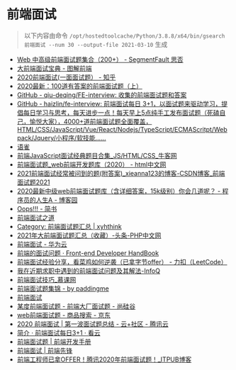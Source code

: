 
前端面试
====


> 以下内容由命令 `/opt/hostedtoolcache/Python/3.8.8/x64/bin/gsearch 前端面试 --num 30 --output-file 2021-03-10` 生成

- [Web 中高级前端面试题集合（200+） - SegmentFault 思否](https://segmentfault.com/a/1190000021966814)
- [大前端面试宝典 - 图解前端](https://lucifer.ren/fe-interview/)
- [2020前端面试(一面面试题） - 知乎](https://zhuanlan.zhihu.com/p/84212558)
- [2020最新：100道有答案的前端面试题（上）](https://juejin.cn/post/6847902225423925255)
- [GitHub - qiu-deqing/FE-interview: 收集的前端面试题和答案](https://github.com/qiu-deqing/FE-interview)
- [GitHub - haizlin/fe-interview: 前端面试每日 3+1，以面试题来驱动学习，提倡每日学习与思考，每天进步一点！每天早上5点纯手工发布面试题（死磕自己，愉悦大家），4000+道前端面试题全面覆盖，HTML/CSS/JavaScript/Vue/React/Nodejs/TypeScript/ECMAScritpt/Webpack/Jquery/小程序/软技能……](https://github.com/haizlin/fe-interview)
- [语雀](https://www.yuque.com/nieyulin/lunpyu)
- [前端JavaScript面试经典题目合集_JS/HTML/CSS_牛客网](https://www.nowcoder.com/ta/front-end-interview)
- [前端面试题_web前端开发题库（2020） - html中文网](https://www.html.cn/interview/)
- [2021前端面试经常被问到的题(附答案)_xieanna123的博客-CSDN博客_前端面试题2021](https://blog.csdn.net/xieanna123/article/details/105545758)
- [2020最新中级web前端面试题库（含详细答案，15k级别）你会几道呢？ - 程序员的人生A - 博客园](https://www.cnblogs.com/chengxuyuanaa/p/13084188.html)
- [Oops!!! - 简书](https://www.jianshu.com/p/2f7eb1ad7174)
- [前端面试之道](http://caibaojian.com/interview-map/)
- [Category: 前端面试题汇总 | xyhthink](https://www.xyhthink.com/categories/%E5%89%8D%E7%AB%AF%E9%9D%A2%E8%AF%95%E9%A2%98%E6%B1%87%E6%80%BB/)
- [2021年大前端面试题汇总（收藏）-头条-PHP中文网](https://www.php.cn/toutiao-415600.html)
- [前端面试 - 华为云](https://www.huaweicloud.com/articles/topic_783899276ebb3e9c5aafc3e27bb28072.html)
- [前端的面试问题 · Front-end Developer HandBook](https://dwqs.gitbooks.io/frontenddevhandbook/content/practice/front-end-interview.html)
- [前端面试经验分享，看菜鸡如何逆袭（已拿字节offer） - 力扣（LeetCode）](https://leetcode-cn.com/circle/discuss/9v5b7q/)
- [我在近期求职中遇到的前端面试问题及其解法-InfoQ](https://www.infoq.cn/article/kgtatpijcw0qrpuqb78t)
- [前端面试技巧_慕课网](https://www.imooc.com/topic/webmianshi)
- [前端面试题集锦 - by paddingme](https://fe.padding.me/)
- [前端面试](https://lgwebdream.github.io/FE-Interview/)
- [某度前端面试题 - 前端大厂面试题 - 尚硅谷](http://www.atguigu.com/mst/html/dc/18362.html)
- [web前端面试题 - 商品搜索 - 京东](https://list.jd.com/Search?keyword=web%E5%89%8D%E7%AB%AF%E9%9D%A2%E8%AF%95%E9%A2%98&enc=utf-8&spm=2.1.3)
- [2020 前端面试 | 第一波面试题总结 - 云+社区 - 腾讯云](https://cloud.tencent.com/developer/article/1586856)
- [简介 · 前端面试每日3+1 · 看云](https://www.kancloud.cn/aya001001/fe-interview/1054361)
- [前端面试题 | 前端开发手册](http://fe.leozhang2018.me/practice/interview-q.html)
- [前端面试 | 前端先锋](http://blog.yidengxuetang.com/categories/%E5%89%8D%E7%AB%AF%E9%9D%A2%E8%AF%95/)
- [前端工程师已拿OFFER！腾讯2020年前端面试题！_ITPUB博客](http://blog.itpub.net/69916964/viewspace-2703243/)
